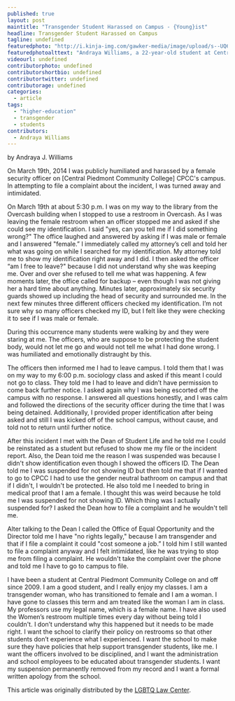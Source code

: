 ```yaml
---
published: true
layout: post
maintitle: "Transgender Student Harassed on Campus - {Young}ist"
headline: Transgender Student Harassed on Campus
tagline: undefined
featuredphoto: "http://i.kinja-img.com/gawker-media/image/upload/s--UQ67FFz5--/c_fit,fl_progressive,w_636/cwmeqtmlc5bobnkozeql.jpg"
featuredphotoalttext: "Andraya Williams, a 22-year-old student at Central Piedmont Community College. Photo by Sarah Demarest."
videourl: undefined
contributorphoto: undefined
contributorshortbio: undefined
contributortwitter: undefined
contributorage: undefined
categories: 
  - article
tags: 
  - "higher-education"
  - transgender
  - students
contributors: 
  - Andraya Williams
---
```


by Andraya J. Williams

On March 19th, 2014 I was publicly humiliated and harassed by a female security officer on [Central Piedmont Community College] CPCC's campus. In attempting to file a complaint about the incident, I was turned away and intimidated. 

On March 19th at about 5:30 p.m. I was on my way to the library from the Overcash 
building when I stopped to use a restroom in Overcash. As I was leaving the female restroom when an officer stopped me and asked if she could see my identification. I said "yes, can you tell me if I did something wrong?" The office laughed and answered by asking if I was male or female and I answered "female.” I immediately called my attorney’s cell and told her what was going on while I searched for my identification. My attorney told me to show my identification right away and I did. I then asked the officer “am I free to leave?" because I did not understand 
why she was keeping me. Over and over she refused to tell me what was happening. A few moments later, the office called for backup – even though I was not giving her a hard time about anything. Minutes later, approximately six security guards showed up including the head of security and surrounded me. ln the next few minutes three different officers checked my identification. I’m not sure why so many officers checked my ID, but I felt like they were checking it to see if I was male or female. 

During this occurrence many students were walking by and they were staring at me. The 
officers, who are suppose to be protecting the student body, would not let me go and would not tell me what I had done wrong. I was humiliated and emotionally distraught by this. 

The officers then informed me I had to leave campus. I told them that I was on my way 
to my 6:00 p.m. sociology class and asked if this meant I could not go to class. They told me I had to leave and didn’t have permission to come back  further notice. I asked again why I was being escorted off the campus with no response. I answered all questions honestly, and I was calm and followed the directions of the security officer during the time that I was being detained. Additionally, I provided proper identification after being asked and still I was kicked off of the school campus, without cause, and told not to return until further notice. 

After this incident I met with the Dean of Student Life and he told me I could be reinstated as a student but refused to show me my file or the incident report. Also, the Dean toid me the reason I was suspended was because I didn't show identification even though I showed the officers ID. The Dean told me I was suspended for not showing ID but then told me that if I wanted to go to CPCC I had to use the gender neutral bathroom on campus and that if I didn't, I wouldn't be protected. He also told me I needed to bring in medical proof that I am a female. I thought this was weird because he toId me I was suspended for not showing ID. Which thing was I actually suspended for? I asked the Dean how to file a complaint and he wouldn't tell me.

Alter talking to the Dean I called the Office of Equal Opportunity and the Director told me I have "no rights legally," because I am transgender and that if I file a complaint it could "cost someone a job.” I told him I still wanted to file a complaint anyway and I felt intimidated, like he was trying to stop me from filing a complaint. He wouldn't take the complaint over the phone and told me I have to go to campus to file. 

I have been a student at Central Piedmont Community College on and off since 2009. I 
am a good student, and I really enjoy my classes. I am a transgender woman, who has transitioned to female and I am a woman. I have gone to classes this term and am treated like the woman I am in class. My professors use my legal name, which is a female name. I have also used the Women’s restroom multiple times every day without being told I couldn't. I don’t understand why this happened but it needs to be made right. I want the school to clarify their policy on restrooms so that other students don’t experience what I experienced. I want the school to make sure they have policies that help support transgender students, like me. I want the officers involved to be disciplined, and I want the administration and school employees to be 
educated about transgender students. I want my suspension permanently removed from my 
record and I want a formal written apology from the school.

This article was originally distributed by the [LGBTQ Law Center](https://docs.google.com/file/d/0BwWXLSA83zxETGZqaWZFaVlDZVk/edit).